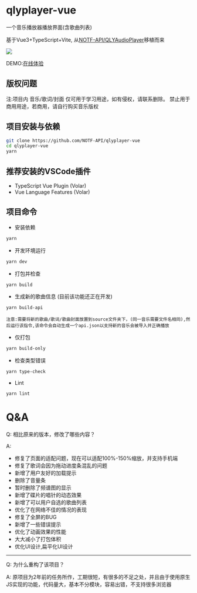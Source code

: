 # qlyplayer-vue

一个音乐播放器播放界面(含歌曲列表)

基于Vue3+TypeScript+Vite,
从[NOTF-API/QLYAudioPlayer](https://github.com/NOTF-API/QLYAudioPlayer)移植而来

![](https://repository-images.githubusercontent.com/536921314/9dd39653-b538-4315-800f-7b5cc37030f2)

DEMO:[在线体验](http://101.43.163.155:5000/)

## 版权问题
注:项目内 音乐/歌词/封面 仅可用于学习用途，如有侵权，请联系删除。
禁止用于商用用途，若商用，请自行购买音乐版权

## 项目安装与依赖

```sh
git clone https://github.com/NOTF-API/qlyplayer-vue
cd qlyplayer-vue
yarn
```

## 推荐安装的VSCode插件
+ TypeScript Vue Plugin (Volar)
+ Vue Language Features (Volar)

## 项目命令
+ 安装依赖
```sh
yarn
```
+ 开发环境运行
```sh
yarn dev
```

+ 打包并检查
```sh
yarn build
  ```

+ 生成新的歌曲信息 (目前该功能还正在开发)
```sh
yarn build-api
```
    注意:需要将新的歌曲/歌词/歌曲封面放置到source文件夹下，(同一音乐需要文件名相同),然后运行该指令,该命令会自动生成一个api.json以支持新的音乐会被导入并正确播放
+ 仅打包
```sh
yarn build-only
```

+ 检查类型错误
```sh
yarn type-check
```

+ Lint
```sh
yarn lint
```
# Q&A
Q: 相比原来的版本，修改了哪些内容？

A:
+ 修复了页面的适配问题，现在可以适配100%-150%缩放，并支持手机端
+ 修复了歌词会因为拖动进度条混乱的问题
+ 新增了用户友好的加载提示
+ 删除了音量条
+ 暂时删除了频谱图的显示
+ 新增了碟片的唱针的动态效果
+ 新增了可以用户自选的歌曲列表
+ 优化了在网络不佳的情况的表现
+ 修复了全屏的BUG
+ 新增了一些错误提示
+ 优化了动画效果的性能
+ 大大减小了打包体积
+ 优化UI设计,扁平化UI设计
---
Q: 为什么重构了该项目？

A: 原项目为2年前的任务所作，工期很短，有很多的不足之处，并且由于使用原生JS实现的功能，代码量大，基本不分模块，容易出错，不支持很多浏览器





